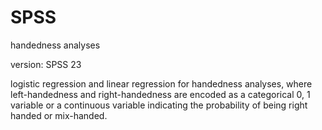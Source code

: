 # SPSS
handedness analyses

version: SPSS 23 

logistic regression and linear regression for handedness analyses, where left-handedness and right-handedness are encoded as a categorical 0, 1
variable or a continuous variable indicating the probability of being right handed or mix-handed.
